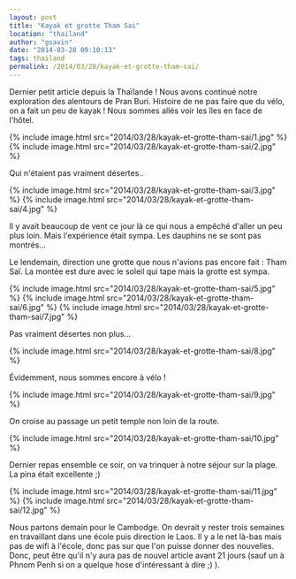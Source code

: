 ```yaml
---
layout: post
title: "Kayak et grotte Tham Sai"
location: "thailand"
author: "gsavin"
date: "2014-03-28 09:10:13"
tags: thailand
permalink: /2014/03/28/kayak-et-grotte-tham-sai/
---
```

Dernier petit article depuis la Thaïlande ! Nous avons continué notre exploration des alentours de Pran Buri. Histoire de ne pas faire que du vélo, on a fait un peu de kayak ! Nous sommes allés voir les îles en face de l'hôtel.

{% include image.html src="2014/03/28/kayak-et-grotte-tham-sai/1.jpg" %}
{% include image.html src="2014/03/28/kayak-et-grotte-tham-sai/2.jpg" %}

Qui n'étaient pas vraiment désertes..

{% include image.html src="2014/03/28/kayak-et-grotte-tham-sai/3.jpg" %}
{% include image.html src="2014/03/28/kayak-et-grotte-tham-sai/4.jpg" %}

Il y avait beaucoup de vent ce jour là ce qui nous a empêché d'aller un peu plus loin. Mais l'expérience était sympa. Les dauphins ne se sont pas montrés...

Le lendemain, direction une grotte que nous n'avions pas encore fait : Tham Saï. La montée est dure avec le soleil qui tape mais la grotte est sympa.

{% include image.html src="2014/03/28/kayak-et-grotte-tham-sai/5.jpg" %}
{% include image.html src="2014/03/28/kayak-et-grotte-tham-sai/6.jpg" %}
{% include image.html src="2014/03/28/kayak-et-grotte-tham-sai/7.jpg" %}

Pas vraiment désertes non plus...

{% include image.html src="2014/03/28/kayak-et-grotte-tham-sai/8.jpg" %}

Évidemment, nous sommes encore à vélo !

{% include image.html src="2014/03/28/kayak-et-grotte-tham-sai/9.jpg" %}

On croise au passage un petit temple non loin de la route.

{% include image.html src="2014/03/28/kayak-et-grotte-tham-sai/10.jpg" %}

Dernier repas ensemble ce soir, on va trinquer à notre séjour sur la plage. La pina était excellente ;)

{% include image.html src="2014/03/28/kayak-et-grotte-tham-sai/11.jpg" %}
{% include image.html src="2014/03/28/kayak-et-grotte-tham-sai/12.jpg" %}

Nous partons demain pour le Cambodge. On devrait y rester trois semaines en travaillant dans une école puis direction le Laos. Il y a le net là-bas mais pas de wifi à l'école, donc pas sur que l'on puisse donner des nouvelles. Donc, peut être qu'il n'y aura pas de nouvel article avant 21 jours (sauf un à Phnom Penh si on a quelque hose d'intéressant à dire ;) ).